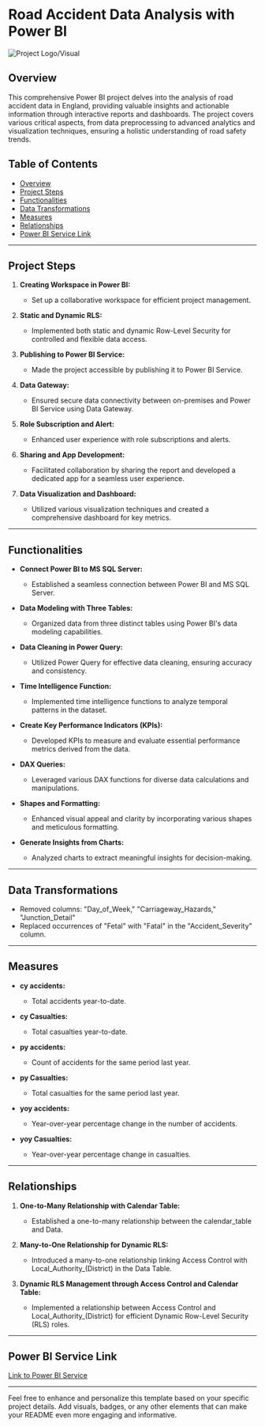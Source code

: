 # Road Accident Data Analysis with Power BI
![Project Logo/Visual](link/to/logo_or_visual)

## Overview
This comprehensive Power BI project delves into the analysis of road accident data in England, providing valuable insights and actionable information through interactive reports and dashboards. The project covers various critical aspects, from data preprocessing to advanced analytics and visualization techniques, ensuring a holistic understanding of road safety trends.

## Table of Contents

- [Overview](#overview)
- [Project Steps](#project-steps)
- [Functionalities](#functionalities)
- [Data Transformations](#data-transformations)
- [Measures](#measures)
- [Relationships](#relationships)
- [Power BI Service Link](#power-bi-service-link)

---

## Project Steps

1. **Creating Workspace in Power BI:**
   - Set up a collaborative workspace for efficient project management.

2. **Static and Dynamic RLS:**
   - Implemented both static and dynamic Row-Level Security for controlled and flexible data access.

3. **Publishing to Power BI Service:**
   - Made the project accessible by publishing it to Power BI Service.

4. **Data Gateway:**
   - Ensured secure data connectivity between on-premises and Power BI Service using Data Gateway.

5. **Role Subscription and Alert:**
   - Enhanced user experience with role subscriptions and alerts.

6. **Sharing and App Development:**
   - Facilitated collaboration by sharing the report and developed a dedicated app for a seamless user experience.

7. **Data Visualization and Dashboard:**
   - Utilized various visualization techniques and created a comprehensive dashboard for key metrics.

---

## Functionalities

- **Connect Power BI to MS SQL Server:**
  - Established a seamless connection between Power BI and MS SQL Server.

- **Data Modeling with Three Tables:**
  - Organized data from three distinct tables using Power BI's data modeling capabilities.

- **Data Cleaning in Power Query:**
  - Utilized Power Query for effective data cleaning, ensuring accuracy and consistency.

- **Time Intelligence Function:**
  - Implemented time intelligence functions to analyze temporal patterns in the dataset.

- **Create Key Performance Indicators (KPIs):**
  - Developed KPIs to measure and evaluate essential performance metrics derived from the data.

- **DAX Queries:**
  - Leveraged various DAX functions for diverse data calculations and manipulations.

- **Shapes and Formatting:**
  - Enhanced visual appeal and clarity by incorporating various shapes and meticulous formatting.

- **Generate Insights from Charts:**
  - Analyzed charts to extract meaningful insights for decision-making.

---

## Data Transformations

- Removed columns: "Day_of_Week," "Carriageway_Hazards," "Junction_Detail"
- Replaced occurrences of "Fetal" with "Fatal" in the "Accident_Severity" column.

---

## Measures

- **cy accidents:**
  - Total accidents year-to-date.

- **cy Casualties:**
  - Total casualties year-to-date.

- **py accidents:**
  - Count of accidents for the same period last year.

- **py Casualties:**
  - Total casualties for the same period last year.

- **yoy accidents:**
  - Year-over-year percentage change in the number of accidents.

- **yoy Casualties:**
  - Year-over-year percentage change in casualties.

---

## Relationships

1. **One-to-Many Relationship with Calendar Table:**
   - Established a one-to-many relationship between the calendar_table and Data.

2. **Many-to-One Relationship for Dynamic RLS:**
   - Introduced a many-to-one relationship linking Access Control with Local_Authority_(District) in the Data Table.

3. **Dynamic RLS Management through Access Control and Calendar Table:**
   - Implemented a relationship between Access Control and Local_Authority_(District) for efficient Dynamic Row-Level Security (RLS) roles.

---

## Power BI Service Link

[Link to Power BI Service](https://app.powerbi.com/groups/d9d09094-3b7d-4cec-b93f-691b0623f5f6/list?experience=power-bi)

---

Feel free to enhance and personalize this template based on your specific project details. Add visuals, badges, or any other elements that can make your README even more engaging and informative.
